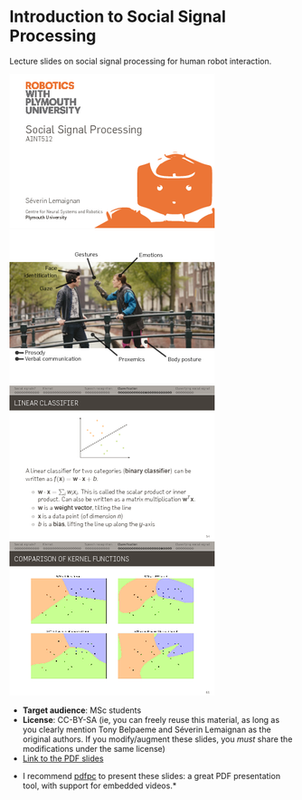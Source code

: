 Introduction to Social Signal Processing
========================================

Lecture slides on social signal processing for human robot interaction.

![Screenshot 1](screenshot-1.png)
![Screenshot 2](screenshot-2.png)
![Screenshot 3](screenshot-3.png)
![Screenshot 4](screenshot-4.png)

- **Target audience**: MSc students
- **License**: CC-BY-SA (ie, you can freely reuse this material, as long as you clearly mention Tony
Belpaeme and Séverin Lemaignan as the original authors. If you modify/augment
these slides, you *must* share the modifications under the same license)
- [Link to the PDF slides](social-signal-processing.pdf)



* I recommend [pdfpc](https://github.com/pdfpc/pdfpc) to present these slides: a
great PDF presentation tool, with support for embedded videos.*
